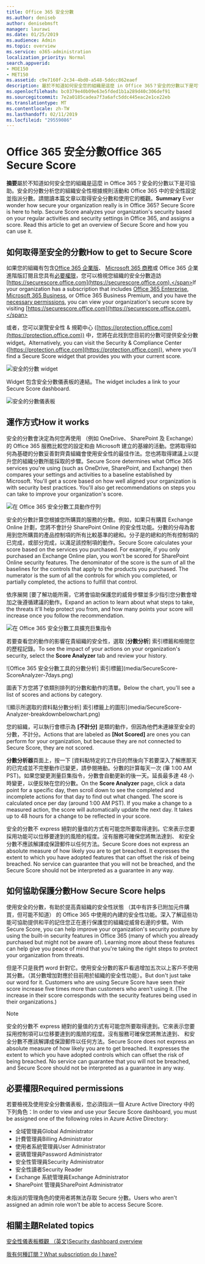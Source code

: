 ```yaml
---
title: Office 365 安全分數
ms.author: deniseb
author: denisebmsft
manager: laurawi
ms.date: 01/25/2019
ms.audience: Admin
ms.topic: overview
ms.service: o365-administration
localization_priority: Normal
search.appverid:
- MOE150
- MET150
ms.assetid: c9e7160f-2c34-4bd0-a548-5ddcc862eaef
description: 屬於不知道如何安全您的組織是這麼 in Office 365？安全的分數以下是可協助。安全的分數分析您的組織安全性根據規則活動和 Office 365 中的安全性設定並指派分數。
ms.openlocfilehash: bc0379e40b09e63e5fded1b1a289d40c306def91
ms.sourcegitcommit: 7e2a0185cadea7f3a6afc5ddc445eac2e1ce22eb
ms.translationtype: MT
ms.contentlocale: zh-TW
ms.lasthandoff: 02/11/2019
ms.locfileid: "29559086"
---
```

# <a name="office-365-secure-score"></a><span data-ttu-id="5409b-105">Office 365 安全分數</span><span class="sxs-lookup"><span data-stu-id="5409b-105">Office 365 Secure Score</span></span>

<span data-ttu-id="5409b-p102">**摘要**屬於不知道如何安全您的組織是這麼 in Office 365？安全的分數以下是可協助。安全的分數分析您的組織安全性根據規則活動和 Office 365 中的安全性設定並指派分數。請閱讀本篇文章以取得安全分數和使用它的概觀。</span><span class="sxs-lookup"><span data-stu-id="5409b-p102">**Summary** Ever wonder how secure your organization really is in Office 365? Secure Score is here to help. Secure Score analyzes your organization's security  based on your regular activities and security settings in Office 365, and assigns a score. Read this article to get an overview of Secure Score and how you can use it.</span></span>
  
## <a name="how-to-get-to-secure-score"></a><span data-ttu-id="5409b-110">如何取得至安全的分數</span><span class="sxs-lookup"><span data-stu-id="5409b-110">How to get to Secure Score</span></span>

<span data-ttu-id="5409b-111">如果您的組織有包含[Office 365 企業版](https://docs.microsoft.com/office365/enterprise/)、 [Microsoft 365 商務](https://docs.microsoft.com/microsoft-365/business/)或 Office 365 企業進階版訂閱且您具有[必要權限](#required-permissions)，您可以檢視您組織的安全分數造訪[https://securescore.office.com](https://securescore.office.com).</span><span class="sxs-lookup"><span data-stu-id="5409b-111">If your organization has a subscription that includes [Office 365 Enterprise](https://docs.microsoft.com/office365/enterprise/), [Microsoft 365 Business](https://docs.microsoft.com/microsoft-365/business/), or Office 365 Business Premium, and you have the [necessary permissions](#required-permissions), you can view your organization's secure score by visiting [https://securescore.office.com](https://securescore.office.com).</span></span> 

<span data-ttu-id="5409b-112">或者，您可以瀏覽安全性 & 規範中心 ([https://protection.office.com](https://protection.office.com)) 中，您將在此找到您目前的分數可提供安全分數 widget。</span><span class="sxs-lookup"><span data-stu-id="5409b-112">Alternatively, you can visit the Security & Compliance Center ([https://protection.office.com](https://protection.office.com)), where you'll find a Secure Score widget that provides you with your current score.</span></span>

![安全的分數 widget](media/SecureScoreWidget-o365.png)

<span data-ttu-id="5409b-114">Widget 包含安全分數儀表板的連結。</span><span class="sxs-lookup"><span data-stu-id="5409b-114">The widget includes a link to your Secure Score dashboard.</span></span>

![安全的分數儀表板](media/SecureScore-WelcomeScreen.png)
  
## <a name="how-it-works"></a><span data-ttu-id="5409b-116">運作方式</span><span class="sxs-lookup"><span data-stu-id="5409b-116">How it works</span></span>

<span data-ttu-id="5409b-p103">安全的分數會決定為何您再使用 （例如 OneDrive、 SharePoint 及 Exchange） 的 Office 365 服務比較您的設定和由 Microsoft 建立的基線的活動。您將取得如何為基礎的分數妥善對齊貴組織會使用安全性的最佳作法。您也將取得建議上以提升您的組織分數所能採取的步驟。</span><span class="sxs-lookup"><span data-stu-id="5409b-p103">Secure Score determines what Office 365 services you're using (such as OneDrive, SharePoint, and Exchange) then compares your settings and activities to a baseline established by Microsoft. You'll get a score based on how well aligned your organization is with security best practices. You'll also get recommendations on steps you can take to improve your organization's score.</span></span> 
  
![在 Office 365 安全分數工具動作佇列](media/SecureScore-ActionsToTake.png)
  
<span data-ttu-id="5409b-p104">安全的分數計算您根據您所購買的服務的分數。例如，如果只有購買 Exchange Online 計劃，您將不會計分 SharePoint Online 的安全性功能。分數的分母為套用到您所購買的產品控制項的所有比較基準的總和。分子是的總和的所有控制項的已完成，或部分完成，以滿足該控制項的動作。</span><span class="sxs-lookup"><span data-stu-id="5409b-p104">Secure Score calculates your score based on the services you purchased. For example, if you only purchased an Exchange Online plan, you won't be scored for SharePoint Online security features. The denominator of the score is the sum of all the baselines for the controls that apply to the products you purchased. The numerator is the sum of all the controls for which you completed, or partially completed, the actions to fulfill that control.</span></span>

<span data-ttu-id="5409b-125">依序展開 [要了解功能所需，它將會協助保護您的威脅步驟並多少指引您分數會增加之後遵循建議的動作。</span><span class="sxs-lookup"><span data-stu-id="5409b-125">Expand an action to learn about what steps to take, the threats it'll help protect you from, and how many points your score will increase once you follow the recommendation.</span></span>
  
![在 Office 365 安全分數工具擴充巨集指令](media/SecureScore-DetailedActionToTake.png)
  
<span data-ttu-id="5409b-127">若要查看您的動作的影響在貴組織的安全性，選取 [**分數分析**] 索引標籤和檢閱您的歷程記錄。</span><span class="sxs-lookup"><span data-stu-id="5409b-127">To see the impact of your actions on your organization's security, select the **Score Analyzer** tab and review your history.</span></span> 
  
![Office 365 安全分數工具的分數分析] 索引標籤](media/SecureScore-ScoreAnalyzer-7days.png)
  
<span data-ttu-id="5409b-129">圖表下方您將了依類別排列的分數和動作的清單。</span><span class="sxs-lookup"><span data-stu-id="5409b-129">Below the chart, you'll see a list of scores and actions by category.</span></span> 
  
![顯示所選取的資料點分數分析] 索引標籤上的圖形](media/SecureScore-Analyzer-breakdownbelowchart.png)
 
<span data-ttu-id="5409b-131">您的組織，可以執行會標示為 **[不計分]** 是類的動作，但因為他們未連線至安全的分數，不計分。</span><span class="sxs-lookup"><span data-stu-id="5409b-131">Actions that are labeled as **[Not Scored]** are ones you can perform for your organization, but because they are not connected to Secure Score, they are not scored.</span></span>  

<span data-ttu-id="5409b-p105">**分數分析器**頁面上，按一下 [資料點特定的工作日的然後向下若要深入了解應那天的已完成並不完整動作已變更，請參閱捲動。分數的計算每天一次 (筆 1:00 AM PST)。如果您變更測量巨集指令，分數會自動更新的後一天。延長最多達 48 小時變更，以便反映在您的分數。</span><span class="sxs-lookup"><span data-stu-id="5409b-p105">On the **Score Analyzer** page, click a data point for a specific day, then scroll down to see the completed and incomplete actions for that day to find out what changed. The score is calculated once per day (around 1:00 AM PST). If you make a change to a measured action, the score will automatically update the next day. It takes up to 48 hours for a change to be reflected in your score.</span></span>

<span data-ttu-id="5409b-p106">安全的分數不 express 絕對的量值的方式有可能您所要取得達到。它來表示您要採用功能可以位移要達到的風險的程度。沒有服務可確保您將無法達到、 和安全分數不應該解譯成保證郵件以任何方法。</span><span class="sxs-lookup"><span data-stu-id="5409b-p106">Secure Score does not express an absolute measure of how likely you are to get breached. It expresses the extent to which you have adopted features that can offset the risk of being breached. No service can guarantee that you will not be breached, and the Secure Score should not be interpreted as a guarantee in any way.</span></span>
 
## <a name="how-secure-score-helps"></a><span data-ttu-id="5409b-139">如何協助保護分數</span><span class="sxs-lookup"><span data-stu-id="5409b-139">How Secure Score helps</span></span>

<span data-ttu-id="5409b-p107">使用安全的分數，有助於提高貴組織的安全性狀態 （其中有許多已附加元件購買，但可能不知道） 的 Office 365 中使用的內建的安全性功能。深入了解這些功能可協助提供和平的記住您正在進行保護您的組織從威脅右邊的步驟。</span><span class="sxs-lookup"><span data-stu-id="5409b-p107">With Secure Score, you can help improve your organization's security posture by using the built-in security features in Office 365 (many of which you already purchased but might not be aware of). Learning more about these features can help give you peace of mind that you're taking the right steps to protect your organization from threats.</span></span>
  
<span data-ttu-id="5409b-p108">但是不只是我們 word 針對它。使用安全分數的客戶看過增加五次以上客戶不使用其分數。（其分數增加對應於目前用於組織的安全性功能）。</span><span class="sxs-lookup"><span data-stu-id="5409b-p108">But don't just take our word for it. Customers who are using Secure Score have seen their score increase five times more than customers who aren't using it. (The increase in their score corresponds with the security features being used in their organizations.)</span></span>
  
> [!NOTE]
> <span data-ttu-id="5409b-p109">安全的分數不 express 絕對的量值的方式有可能您所要取得達到。它來表示您要採用控制項可以位移要達到的風險的程度。沒有服務可確保您將無法達到、 和安全分數不應該解譯成保證郵件以任何方法。</span><span class="sxs-lookup"><span data-stu-id="5409b-p109">Secure Score does not express an absolute measure of how likely you are to get breached. It expresses the extent to which you have adopted controls which can offset the risk of being breached. No service can guarantee that you will not be breached, and Secure Score should not be interpreted as a guarantee in any way.</span></span> 
  
## <a name="required-permissions"></a><span data-ttu-id="5409b-148">必要權限</span><span class="sxs-lookup"><span data-stu-id="5409b-148">Required permissions</span></span>

<span data-ttu-id="5409b-149">若要檢視及使用安全分數儀表板，您必須指派一個 Azure Active Directory 中的下列角色：</span><span class="sxs-lookup"><span data-stu-id="5409b-149">In order to view and use your Secure Score dashboard, you must be assigned one of the following roles in Azure Active Directory:</span></span>
- <span data-ttu-id="5409b-150">全域管理員</span><span class="sxs-lookup"><span data-stu-id="5409b-150">Global Administrator</span></span>
- <span data-ttu-id="5409b-151">計費管理員</span><span class="sxs-lookup"><span data-stu-id="5409b-151">Billing Administrator</span></span>
- <span data-ttu-id="5409b-152">使用者系統管理員</span><span class="sxs-lookup"><span data-stu-id="5409b-152">User Administrator</span></span>
- <span data-ttu-id="5409b-153">密碼管理員</span><span class="sxs-lookup"><span data-stu-id="5409b-153">Password Administrator</span></span>
- <span data-ttu-id="5409b-154">安全性管理員</span><span class="sxs-lookup"><span data-stu-id="5409b-154">Security Administrator</span></span>
- <span data-ttu-id="5409b-155">安全性讀者</span><span class="sxs-lookup"><span data-stu-id="5409b-155">Security Reader</span></span>
- <span data-ttu-id="5409b-156">Exchange 系統管理員</span><span class="sxs-lookup"><span data-stu-id="5409b-156">Exchange Administrator</span></span>
- <span data-ttu-id="5409b-157">SharePoint 管理員</span><span class="sxs-lookup"><span data-stu-id="5409b-157">SharePoint Administrator</span></span>

 <span data-ttu-id="5409b-158">未指派的管理角色的使用者將無法存取 Secure 分數。</span><span class="sxs-lookup"><span data-stu-id="5409b-158">Users who aren't assigned an admin role won't be able to access Secure Score.</span></span>

## <a name="related-topics"></a><span data-ttu-id="5409b-159">相關主題</span><span class="sxs-lookup"><span data-stu-id="5409b-159">Related topics</span></span>

[<span data-ttu-id="5409b-160">安全性儀表板概觀 （英文)</span><span class="sxs-lookup"><span data-stu-id="5409b-160">Security dashboard overview</span></span>](security-dashboard.md)

[<span data-ttu-id="5409b-161">我有何種訂閱？</span><span class="sxs-lookup"><span data-stu-id="5409b-161">What subscription do I have?</span></span>](https://docs.microsoft.com/office365/admin/admin-overview/what-subscription-do-i-have?view=o365-worldwide)